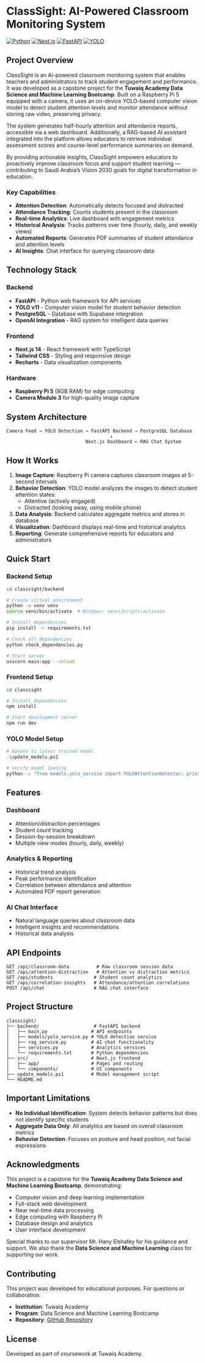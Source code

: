 # ClassSight: AI-Powered Classroom Monitoring System

[![Python](https://img.shields.io/badge/Python-3.11+-blue.svg)](https://python.org)
[![Next.js](https://img.shields.io/badge/Next.js-14-black.svg)](https://nextjs.org)
[![FastAPI](https://img.shields.io/badge/FastAPI-0.104+-green.svg)](https://fastapi.tiangolo.com)
[![YOLO](https://img.shields.io/badge/YOLO-v11-red.svg)](https://github.com/ultralytics/ultralytics)

## Project Overview

ClassSight is an AI-powered classroom monitoring system that enables teachers and administrators to track student engagement and performance. It was developed as a capstone project for the **Tuwaiq Academy Data Science and Machine Learning Bootcamp**. Built on a Raspberry Pi 5 equipped with a camera, it uses an on-device YOLO-based computer vision model to detect student attention levels and monitor attendance without storing raw video, preserving privacy.

The system generates half-hourly attention and attendance reports, accessible via a web dashboard. Additionally, a RAG-based AI assistant integrated into the platform allows educators to retrieve individual assessment scores and course-level performance summaries on demand.

By providing actionable insights, ClassSight empowers educators to proactively improve classroom focus and support student learning — contributing to Saudi Arabia’s Vision 2030 goals for digital transformation in education.

### Key Capabilities

- **Attention Detection**: Automatically detects focused and distracted
- **Attendance Tracking**: Counts students present in the classroom
- **Real-time Analytics**: Live dashboard with engagement metrics
- **Historical Analysis**: Tracks patterns over time (hourly, daily, and weekly views)
- **Automated Reports**: Generates PDF summaries of student attendance and attention levels
- **AI Insights**: Chat interface for querying classroom data

## Technology Stack

### Backend
- **FastAPI** - Python web framework for API services
- **YOLO v11** - Computer vision model for student behavior detection
- **PostgreSQL** - Database with Supabase integration
- **OpenAI Integration** - RAG system for intelligent data queries

### Frontend
- **Next.js 14** - React framework with TypeScript
- **Tailwind CSS** - Styling and responsive design
- **Recharts** - Data visualization components

### Hardware
- **Raspberry Pi 5** (8GB RAM) for edge computing
- **Camera Module 3** for high-quality image capture

## System Architecture

```
Camera Feed → YOLO Detection → FastAPI Backend → PostgreSQL Database
                                      ↓
                             Next.js Dashboard ← RAG Chat System
```

## How It Works

1. **Image Capture**: Raspberry Pi camera captures classroom images at 5-second intervals
2. **Behavior Detection**: YOLO model analyzes the images to detect student attention states:
   - Attentive (actively engaged)
   - Distracted (looking away, using mobile phone)
3. **Data Analysis**: Backend calculates aggregate metrics and stores in database
4. **Visualization**: Dashboard displays real-time and historical analytics
5. **Reporting**: Generate comprehensive reports for educators and administrators

## Quick Start

### Backend Setup

```bash
cd classsight/backend

# Create virtual environment
python -m venv venv
source venv/bin/activate  # Windows: venv\Scripts\activate

# Install dependencies
pip install -r requirements.txt

# Check all dependencies
python check_dependencies.py

# Start server
uvicorn main:app --reload
```

### Frontend Setup

```bash
cd classsight

# Install dependencies
npm install

# Start development server
npm run dev
```

### YOLO Model Setup

```bash
# Update to latest trained model
.\update_models.ps1

# Verify model loading
python -c "from models.yolo_service import YOLOAttentionDetector; print('YOLO ready!')"
```

## Features

### Dashboard
- Attention/distraction percentages
- Student count tracking
- Session-by-session breakdown
- Multiple view modes (hourly, daily, weekly)

### Analytics & Reporting
- Historical trend analysis
- Peak performance identification
- Correlation between attendance and attention
- Automated PDF report generation

### AI Chat Interface
- Natural language queries about classroom data
- Intelligent insights and recommendations
- Historical data analysis

## API Endpoints

```
GET /api/classroom-data          # Raw classroom session data
GET /api/attention-distraction   # Attention vs distraction metrics
GET /api/students               # Student count analytics
GET /api/correlation-insights   # Attendance/attention correlations
POST /api/chat                  # RAG chat interface
```

## Project Structure

```
classsight/
├── backend/                    # FastAPI backend
│   ├── main.py                # API endpoints
│   ├── models/yolo_service.py # YOLO detection service
│   ├── rag_service.py         # AI chat functionality
│   ├── services.py            # Analytics services
│   └── requirements.txt       # Python dependencies
├── src/                       # Next.js frontend
│   ├── app/                   # Pages and routing
│   └── components/            # UI components
├── update_models.ps1          # Model management script
└── README.md
```

## Important Limitations

- **No Individual Identification**: System detects behavior patterns but does not identify specific students
- **Aggregate Data Only**: All analytics are based on overall classroom metrics
- **Behavior Detection**: Focuses on posture and head position, not facial expressions

## Acknowledgments

This project is a capstone for the **Tuwaiq Academy Data Science and Machine Learning Bootcamp**, demonstrating:

- Computer vision and deep learning implementation
- Full-stack web development
- Near real-time data processing
- Edge computing with Raspberry Pi
- Database design and analytics
- User interface development

Special thanks to our supervisor Mr. Hany Elshafey for his guidance and support. We also thank the **Data Science and Machine Learning** class for supporting our work. 

## Contributing

This project was developed for educational purposes. For questions or collaboration:

- **Institution**: Tuwaiq Academy
- **Program**: Data Science and Machine Learning Bootcamp
- **Repository**: [GitHub Repository](https://github.com/y-alzahrani/ClassSight/)

## License

Developed as part of coursework at Tuwaiq Academy.
